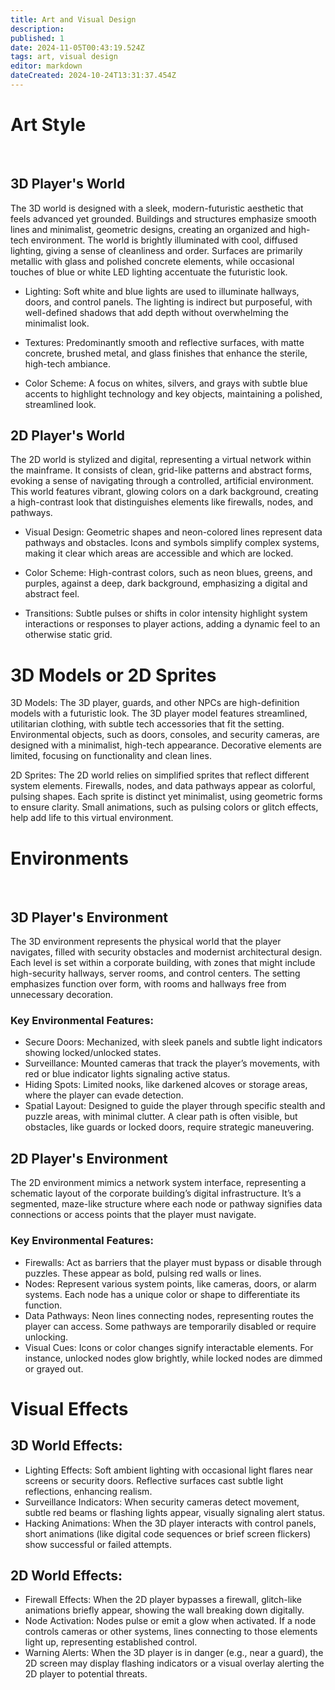 ```yaml
---
title: Art and Visual Design
description: 
published: 1
date: 2024-11-05T00:43:19.524Z
tags: art, visual design
editor: markdown
dateCreated: 2024-10-24T13:31:37.454Z
---
```


# Art Style
<br>

## 3D Player's World

The 3D world is designed with a sleek, modern-futuristic aesthetic that feels advanced yet grounded. Buildings and structures emphasize smooth lines and minimalist, geometric designs, creating an organized and high-tech environment. The world is brightly illuminated with cool, diffused lighting, giving a sense of cleanliness and order. Surfaces are primarily metallic with glass and polished concrete elements, while occasional touches of blue or white LED lighting accentuate the futuristic look.

- Lighting: Soft white and blue lights are used to illuminate hallways, doors, and control panels. The lighting is indirect but purposeful, with well-defined shadows that add depth without overwhelming the minimalist look.

- Textures: Predominantly smooth and reflective surfaces, with matte concrete, brushed metal, and glass finishes that enhance the sterile, high-tech ambiance.

- Color Scheme: A focus on whites, silvers, and grays with subtle blue accents to highlight technology and key objects, maintaining a polished, streamlined look.


## 2D Player's World

The 2D world is stylized and digital, representing a virtual network within the mainframe. It consists of clean, grid-like patterns and abstract forms, evoking a sense of navigating through a controlled, artificial environment. This world features vibrant, glowing colors on a dark background, creating a high-contrast look that distinguishes elements like firewalls, nodes, and pathways.

- Visual Design: Geometric shapes and neon-colored lines represent data pathways and obstacles. Icons and symbols simplify complex systems, making it clear which areas are accessible and which are locked.

- Color Scheme: High-contrast colors, such as neon blues, greens, and purples, against a deep, dark background, emphasizing a digital and abstract feel.

- Transitions: Subtle pulses or shifts in color intensity highlight system interactions or responses to player actions, adding a dynamic feel to an otherwise static grid.


# 3D Models or 2D Sprites

3D Models: The 3D player, guards, and other NPCs are high-definition models with a futuristic look. The 3D player model features streamlined, utilitarian clothing, with subtle tech accessories that fit the setting. Environmental objects, such as doors, consoles, and security cameras, are designed with a minimalist, high-tech appearance. Decorative elements are limited, focusing on functionality and clean lines.

2D Sprites: The 2D world relies on simplified sprites that reflect different system elements. Firewalls, nodes, and data pathways appear as colorful, pulsing shapes. Each sprite is distinct yet minimalist, using geometric forms to ensure clarity. Small animations, such as pulsing colors or glitch effects, help add life to this virtual environment.

# Environments
<br>

## 3D Player's Environment

The 3D environment represents the physical world that the player navigates, filled with security obstacles and modernist architectural design. Each level is set within a corporate building, with zones that might include high-security hallways, server rooms, and control centers. The setting emphasizes function over form, with rooms and hallways free from unnecessary decoration.

### Key Environmental Features:
- Secure Doors: Mechanized, with sleek panels and subtle light indicators showing locked/unlocked states.
- Surveillance: Mounted cameras that track the player’s movements, with red or blue indicator lights signaling active status.
- Hiding Spots: Limited nooks, like darkened alcoves or storage areas, where the player can evade detection.
- Spatial Layout: Designed to guide the player through specific stealth and puzzle areas, with minimal clutter. A clear path is often visible, but obstacles, like guards or locked doors, require strategic maneuvering.

## 2D Player's Environment

The 2D environment mimics a network system interface, representing a schematic layout of the corporate building’s digital infrastructure. It’s a segmented, maze-like structure where each node or pathway signifies data connections or access points that the player must navigate.

### Key Environmental Features:

- Firewalls: Act as barriers that the player must bypass or disable through puzzles. These appear as bold, pulsing red walls or lines.
- Nodes: Represent various system points, like cameras, doors, or alarm systems. Each node has a unique color or shape to differentiate its function.
- Data Pathways: Neon lines connecting nodes, representing routes the player can access. Some pathways are temporarily disabled or require unlocking.
- Visual Cues: Icons or color changes signify interactable elements. For instance, unlocked nodes glow brightly, while locked nodes are dimmed or grayed out.

# Visual Effects

## 3D World Effects:

- Lighting Effects: Soft ambient lighting with occasional light flares near screens or security doors. Reflective surfaces cast subtle light reflections, enhancing realism.
- Surveillance Indicators: When security cameras detect movement, subtle red beams or flashing lights appear, visually signaling alert status.
- Hacking Animations: When the 3D player interacts with control panels, short animations (like digital code sequences or brief screen flickers) show successful or failed attempts.

## 2D World Effects:
- Firewall Effects: When the 2D player bypasses a firewall, glitch-like animations briefly appear, showing the wall breaking down digitally.
- Node Activation: Nodes pulse or emit a glow when activated. If a node controls cameras or other systems, lines connecting to those elements light up, representing established control.
- Warning Alerts: When the 3D player is in danger (e.g., near a guard), the 2D screen may display flashing indicators or a visual overlay alerting the 2D player to potential threats.
